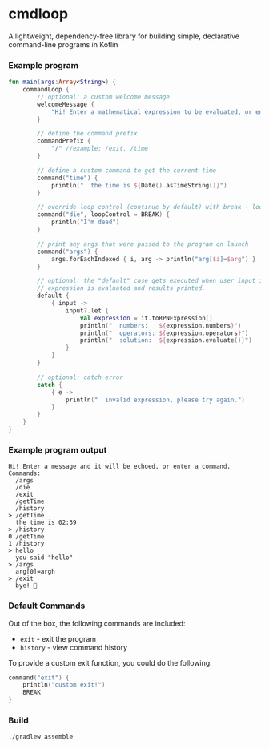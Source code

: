 # cmdloop

A lightweight, dependency-free library for building simple, declarative command-line programs in Kotlin

### Example program

```kotlin
fun main(args:Array<String>) {
    commandLoop {
        // optional: a custom welcome message
        welcomeMessage {
            "Hi! Enter a mathematical expression to be evaluated, or enter a command."
        }

        // define the command prefix
        commandPrefix {
            "/" //example: /exit, /time
        }

        // define a custom command to get the current time
        command("time") {
            println("  the time is ${Date().asTimeString()}")
        }

        // override loop control (continue by default) with break - loop will exit
        command("die", loopControl = BREAK) {
            println("I'm dead")
        }

        // print any args that were passed to the program on launch
        command("args") {
            args.forEachIndexed { i, arg -> println("arg[$i]=$arg") }
        }

        // optional: the "default" case gets executed when user input is not a command. in this case, the mathematical
        // expression is evaluated and results printed.
        default {
            { input ->
                input?.let {
                    val expression = it.toRPNExpression()
                    println("  numbers:   ${expression.numbers}")
                    println("  operators: ${expression.operators}")
                    println("  solution:  ${expression.evaluate()}")
                }
            }
        }

        // optional: catch error
        catch {
            { e ->
                println("  invalid expression, please try again.")
            }
        }
    }
}
```

### Example program output

```
Hi! Enter a message and it will be echoed, or enter a command. Commands:
  /args
  /die
  /exit
  /getTime
  /history
> /getTime
  the time is 02:39
> /history
0 /getTime
1 /history
> hello
  you said "hello"
> /args
  arg[0]=argh
> /exit
  bye! 👋
```

### Default Commands

Out of the box, the following commands are included:
- `exit` - exit the program
- `history` - view command history

To provide a custom exit function, you could do the following:

```kotlin
command("exit") {
    println("custom exit!")
    BREAK
}
```

### Build
`./gradlew assemble` 